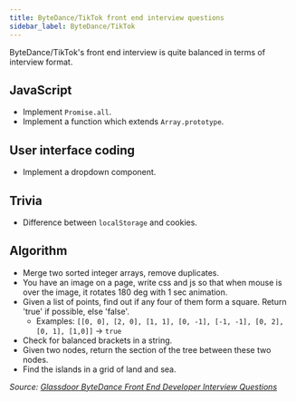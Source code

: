 ```yaml
---
title: ByteDance/TikTok front end interview questions
sidebar_label: ByteDance/TikTok
---
```


ByteDance/TikTok's front end interview is quite balanced in terms of interview format.

## JavaScript

- Implement `Promise.all`.
- Implement a function which extends `Array.prototype`.

## User interface coding

- Implement a dropdown component.

## Trivia

- Difference between `localStorage` and cookies.

## Algorithm

- Merge two sorted integer arrays, remove duplicates.
- You have an image on a page, write css and js so that when mouse is over the image, it rotates 180 deg with 1 sec animation.
- Given a list of points, find out if any four of them form a square. Return 'true' if possible, else 'false'.
  - Examples: `[[0, 0], [2, 0], [1, 1], [0, -1], [-1, -1], [0, 2], [0, 1], [1,0]]` -> `true`
- Check for balanced brackets in a string.
- Given two nodes, return the section of the tree between these two nodes.
- Find the islands in a grid of land and sea.

_Source: [Glassdoor ByteDance Front End Developer Interview Questions](https://www.glassdoor.sg/Interview/ByteDance-Front-End-Developer-Interview-Questions-EI_IE1624196.0,9_KO10,29.htm)_
